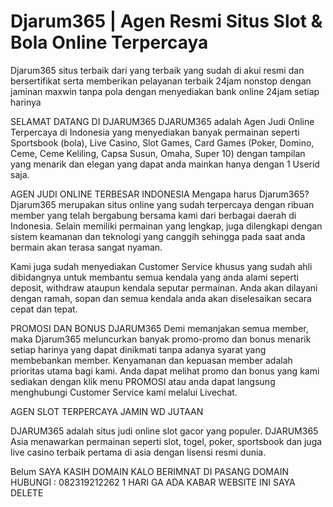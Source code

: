 # Djarum365 | Agen Resmi Situs Slot & Bola Online Terpercaya

Djarum365 situs terbaik dari yang terbaik yang sudah di akui resmi dan bersertifikat serta memberikan pelayanan terbaik 24jam nonstop dengan jaminan maxwin tanpa pola dengan menyediakan bank online 24jam setiap harinya

SELAMAT DATANG DI DJARUM365
DJARUM365 adalah Agen Judi Online Terpercaya di Indonesia yang menyediakan banyak permainan seperti Sportsbook (bola), Live Casino, Slot Games, Card Games (Poker, Domino, Ceme, Ceme Keliling, Capsa Susun, Omaha, Super 10) dengan tampilan yang menarik dan elegan yang dapat anda mainkan hanya dengan 1 Userid saja.

AGEN JUDI ONLINE TERBESAR INDONESIA
Mengapa harus Djarum365? Djarum365 merupakan situs online yang sudah terpercaya dengan ribuan member yang telah bergabung bersama kami dari berbagai daerah di Indonesia. Selain memiliki permainan yang lengkap, juga dilengkapi dengan sistem keamanan dan teknologi yang canggih sehingga pada saat anda bermain akan terasa sangat nyaman.

Kami juga sudah menyediakan Customer Service khusus yang sudah ahli dibidangnya untuk membantu semua kendala yang anda alami seperti deposit, withdraw ataupun kendala seputar permainan. Anda akan dilayani dengan ramah, sopan dan semua kendala anda akan diselesaikan secara cepat dan tepat.

PROMOSI DAN BONUS DJARUM365
Demi memanjakan semua member, maka Djarum365 meluncurkan banyak promo-promo dan bonus menarik setiap harinya yang dapat dinikmati tanpa adanya syarat yang membebankan member. Kenyamanan dan kepuasan member adalah prioritas utama bagi kami. Anda dapat melihat promo dan bonus yang kami sediakan dengan klik menu PROMOSI atau anda dapat langsung menghubungi Customer Service kami melalui Livechat.

AGEN SLOT TERPERCAYA JAMIN WD JUTAAN

DJARUM365 adalah situs judi online slot gacor yang populer. DJARUM365 Asia menawarkan permainan seperti slot, togel, poker, sportsbook dan juga live casino terbaik pertama di asia dengan lisensi resmi dunia.

Belum SAYA KASIH DOMAIN KALO BERIMNAT DI PASANG DOMAIN HUBUNGI : 082319212262 1 HARI GA ADA KABAR WEBSITE INI SAYA DELETE
